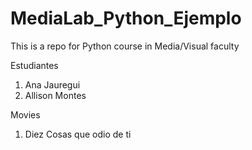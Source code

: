 # MediaLab_Python_Ejemplo
This is a repo for Python course in Media/Visual faculty 

Estudiantes
1. Ana Jauregui
2. Allison Montes

Movies
1. Diez Cosas que odio de ti 
